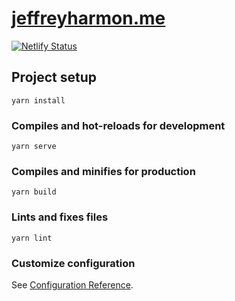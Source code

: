 # [jeffreyharmon.me](https://jeffreyharmon.me)
[![Netlify Status](https://api.netlify.com/api/v1/badges/86d416c9-eff0-4f87-b533-d41c6beffe8c/deploy-status)](https://app.netlify.com/sites/jeffreyharmonme/deploys)

## Project setup
```
yarn install
```

### Compiles and hot-reloads for development
```
yarn serve
```

### Compiles and minifies for production
```
yarn build
```

### Lints and fixes files
```
yarn lint
```

### Customize configuration
See [Configuration Reference](https://cli.vuejs.org/config/).

